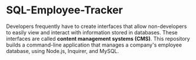 # SQL-Employee-Tracker
Developers frequently have to create interfaces that allow non-developers to easily view and interact with information stored in databases. These interfaces are called **content management systems (CMS)**. This repository builds a command-line application that manages a company's employee database, using Node.js, Inquirer, and MySQL.
